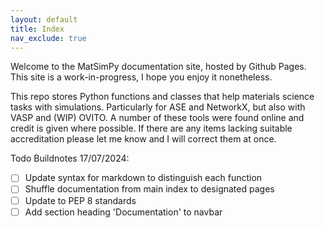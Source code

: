 ```yaml
---
layout: default
title: Index
nav_exclude: true
---
```


Welcome to the MatSimPy documentation site, hosted by Github Pages. This site is a work-in-progress, I hope you enjoy it nonetheless.

This repo stores Python functions and classes that help materials science tasks with simulations.  Particularly for ASE and NetworkX, but also with VASP and (WIP) OVITO.  A number of these tools were found online and credit is given where possible.  If there are any items lacking suitable accreditation please let me know and I will correct them at once.




Todo Buildnotes 17/07/2024:
* [ ] Update syntax for markdown to distinguish each function
* [ ] Shuffle documentation from main index to designated pages
* [ ] Update to PEP 8 standards
* [ ] Add section heading 'Documentation' to navbar
